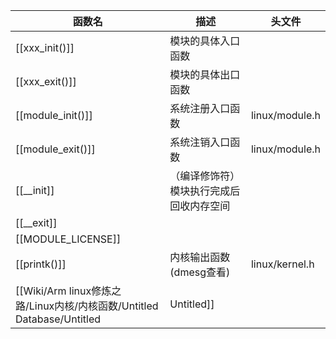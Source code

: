 |函数名|描述|头文件|
|---|---|---|
|[[xxx_init()]]|模块的具体入口函数||
|[[xxx_exit()]]|模块的具体出口函数||
|[[module_init()]]|系统注册入口函数|linux/module.h|
|[[module_exit()]]|系统注销入口函数|linux/module.h|
|[[__init]]|（编译修饰符）模块执行完成后回收内存空间||
|[[__exit]]|||
|[[MODULE_LICENSE]]|||
|[[printk()]]|内核输出函数(dmesg查看)|linux/kernel.h|
|[[Wiki/Arm linux修炼之路/Linux内核/内核函数/Untitled Database/Untitled|Untitled]]|||